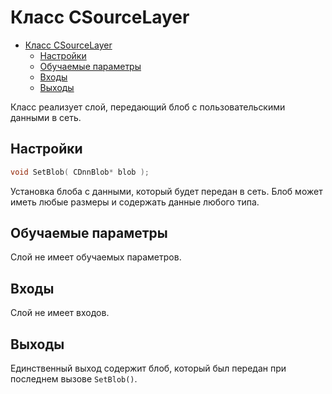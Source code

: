 # Класс CSourceLayer

<!-- TOC -->

- [Класс CSourceLayer](#класс-csourcelayer)
    - [Настройки](#настройки)
    - [Обучаемые параметры](#обучаемые-параметры)
    - [Входы](#входы)
    - [Выходы](#выходы)

<!-- /TOC -->

Класс реализует слой, передающий блоб с пользовательскими данными в сеть.

## Настройки

```c++
void SetBlob( CDnnBlob* blob );
```

Установка блоба с данными, который будет передан в сеть. Блоб может иметь любые размеры и содержать данные любого типа.

## Обучаемые параметры

Слой не имеет обучаемых параметров.

## Входы

Слой не имеет входов.

## Выходы

Единственный выход содержит блоб, который был передан при последнем вызове `SetBlob()`.
